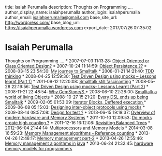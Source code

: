 title: Isaiah Perumalla
description: Thoughts on Programming  ....
author_display_name: isaiahperumalla
author_login: isaiahperumalla
author_email: isaiahperumalla@gmail.com
base_site_url: http://wordpress.com/
base_blog_url: https://isaiahperumalla.wordpress.com
export_date: 2017/07/26 07:35:02

# Isaiah Perumalla

Thoughts on Programming .... * 2007-07-03 11:13:28: [Object Oriented or Class Oriented Design?](https://isaiahperumalla.wordpress.com/2007/07/03/object-oriented-or-class-oriented-design/) * 2007-10-24 11:14:59: [Object Persistence ??](https://isaiahperumalla.wordpress.com/2007/10/24/object-persistence/) * 2008-03-15 23:54:30: [My journey to Smalltalk](https://isaiahperumalla.wordpress.com/2008/03/15/my-journey-to-smalltalk/) * 2008-01-21 14:21:40: [TDD thinking](https://isaiahperumalla.wordpress.com/2008/01/21/tdd-thinking/) * 2008-04-25 12:59:30: [Test Driven Design using mocks – Lessons learnt (Part 1)](https://isaiahperumalla.wordpress.com/2008/04/25/test-driven-design-using-mocks-%e2%80%93-lessons-learnt-part-1/) * 2011-09-12 12:20:08: [Smalltalk still fascinanting](https://isaiahperumalla.wordpress.com/?p=8) * 2008-05-28 22:19:56: [Test Driven Design using mocks- Lessons Learnt (Part 2)](https://isaiahperumalla.wordpress.com/2008/05/28/test-driven-design-using-mocks-lessons-learnt-part-2/) * 2008-11-21 22:48:54: [Why GemStone/S ](https://isaiahperumalla.wordpress.com/2008/11/21/why-gemstones/) * 2008-06-10 22:28:00: [Smalltalk a world of living Objects](https://isaiahperumalla.wordpress.com/2008/06/10/smalltalk-a-world-of-living-objects/) * 2008-10-27 15:21:20: [ Every DSL ends up being Smalltalk](https://isaiahperumalla.wordpress.com/2008/10/27/every-dsl-ends-up-being-smalltalk/) * 2009-02-05 01:53:09: [Iterator Blocks, Deffered execution ](https://isaiahperumalla.wordpress.com/?p=27) * 2009-06-08 05:15:03: [Designing inter-object protocols using mocks](https://isaiahperumalla.wordpress.com/2009/06/08/designing-inter-object-protocols-using-mocks/) * 2009-08-14 08:57:08: [Design for test ?](https://isaiahperumalla.wordpress.com/2009/08/14/design-for-test/) * 2013-06-15 19:18:37: [Overview of modern hardware and Memory Systems](https://isaiahperumalla.wordpress.com/?p=59) * 2011-10-10 12:09:53: [Do mocks create high coupling ?](https://isaiahperumalla.wordpress.com/2011/10/10/does-mocks-create-high-coupling/) * 2011-12-16 16:12:08: [Revisiting Balanced Trees](https://isaiahperumalla.wordpress.com/?p=96) * 2012-06-04 21:44:14: [Multiprocessors and Memory Models](https://isaiahperumalla.wordpress.com/?p=101) * 2014-03-08 16:59:23: [Memory Management algorithms - Reference counting](https://isaiahperumalla.wordpress.com/?p=109) * 2013-04-26 12:48:17: [Memory management part-2](https://isaiahperumalla.wordpress.com/?p=112) * 2013-04-26 12:55:46: [Memory management algorithms in java](https://isaiahperumalla.wordpress.com/?p=117) * 2013-06-24 21:32:45: [hardware memory models for programmers](https://isaiahperumalla.wordpress.com/2013/06/24/hardware-memory-models-for-programmers/)